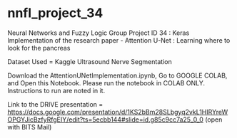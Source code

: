 # nnfl_project_34
Neural Networks and Fuzzy Logic Group Project ID 34 : Keras Implementation of the research paper - Attention U-Net : Learning where to look for the pancreas

Dataset Used = Kaggle Ultrasound Nerve Segmentation

Download the AttentionUNetImplementation.ipynb, Go to GOOGLE COLAB, and Open this Notebook.
Please run the notebook in COLAB ONLY. 
Instructions to run are noted in it.

Link to the DRIVE presentation = 
https://docs.google.com/presentation/d/1KS2bBm28SLbgyq2vkL1HIRYreWOPGYJicBzfyRfgEIY/edit?ts=5ecbb144#slide=id.g85c9cc7a25_0_0
(open with BITS Mail)
